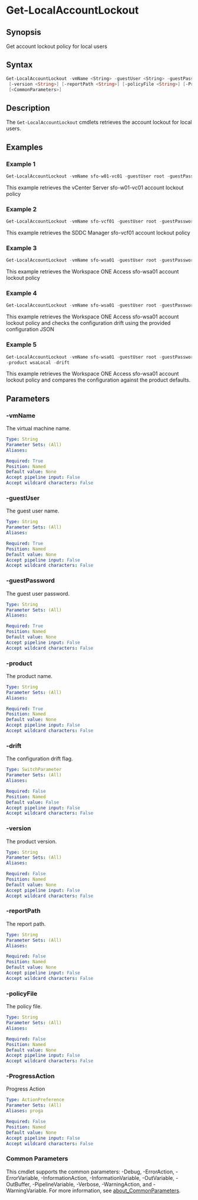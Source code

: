 # Get-LocalAccountLockout

## Synopsis

Get account lockout policy for local users

## Syntax

```powershell
Get-LocalAccountLockout -vmName <String> -guestUser <String> -guestPassword <String> -product <String> [-drift]
 [-version <String>] [-reportPath <String>] [-policyFile <String>] [-ProgressAction <ActionPreference>]
 [<CommonParameters>]
```

## Description

The `Get-LocalAccountLockout` cmdlets retrieves the account lockout for local users.

## Examples

### Example 1

```powershell
Get-LocalAccountLockout -vmName sfo-w01-vc01 -guestUser root -guestPassword VMw@re1! -product vcenterServerLocal
```

This example retrieves the vCenter Server sfo-w01-vc01 account lockout policy

### Example 2

```powershell
Get-LocalAccountLockout -vmName sfo-vcf01 -guestUser root -guestPassword VMw@re1! -product sddcManager
```

This example retrieves the SDDC Manager sfo-vcf01 account lockout policy

### Example 3

```powershell
Get-LocalAccountLockout -vmName sfo-wsa01 -guestUser root -guestPassword VMw@re1! -product wsaLocal
```

This example retrieves the Workspace ONE Access sfo-wsa01 account lockout policy

### Example 4

```powershell
Get-LocalAccountLockout -vmName sfo-wsa01 -guestUser root -guestPassword VMw@re1! -product wsaLocal -drift -reportPath "F:\Reporting" -policyFile "passwordPolicyConfig.json"
```

This example retrieves the Workspace ONE Access sfo-wsa01 account lockout policy and checks the configuration drift using the provided configuration JSON

### Example 5

```powershell
Get-LocalAccountLockout -vmName sfo-wsa01 -guestUser root -guestPassword VMw@re1!
-product wsaLocal -drift
```

This example retrieves the Workspace ONE Access sfo-wsa01 account lockout policy and compares the configuration against the product defaults.

## Parameters

### -vmName

The virtual machine name.

```yaml
Type: String
Parameter Sets: (All)
Aliases:

Required: True
Position: Named
Default value: None
Accept pipeline input: False
Accept wildcard characters: False
```

### -guestUser

The guest user name.

```yaml
Type: String
Parameter Sets: (All)
Aliases:

Required: True
Position: Named
Default value: None
Accept pipeline input: False
Accept wildcard characters: False
```

### -guestPassword

The guest user password.

```yaml
Type: String
Parameter Sets: (All)
Aliases:

Required: True
Position: Named
Default value: None
Accept pipeline input: False
Accept wildcard characters: False
```

### -product

The product name.

```yaml
Type: String
Parameter Sets: (All)
Aliases:

Required: True
Position: Named
Default value: None
Accept pipeline input: False
Accept wildcard characters: False
```

### -drift

The configuration drift flag.

```yaml
Type: SwitchParameter
Parameter Sets: (All)
Aliases:

Required: False
Position: Named
Default value: False
Accept pipeline input: False
Accept wildcard characters: False
```

### -version

The product version.

```yaml
Type: String
Parameter Sets: (All)
Aliases:

Required: False
Position: Named
Default value: None
Accept pipeline input: False
Accept wildcard characters: False
```

### -reportPath

The report path.

```yaml
Type: String
Parameter Sets: (All)
Aliases:

Required: False
Position: Named
Default value: None
Accept pipeline input: False
Accept wildcard characters: False
```

### -policyFile

The policy file.

```yaml
Type: String
Parameter Sets: (All)
Aliases:

Required: False
Position: Named
Default value: None
Accept pipeline input: False
Accept wildcard characters: False
```

### -ProgressAction

Progress Action

```yaml
Type: ActionPreference
Parameter Sets: (All)
Aliases: proga

Required: False
Position: Named
Default value: None
Accept pipeline input: False
Accept wildcard characters: False
```

### Common Parameters

This cmdlet supports the common parameters: -Debug, -ErrorAction, -ErrorVariable, -InformationAction, -InformationVariable, -OutVariable, -OutBuffer, -PipelineVariable, -Verbose, -WarningAction, and -WarningVariable. For more information, see [about_CommonParameters](http://go.microsoft.com/fwlink/?LinkID=113216).
